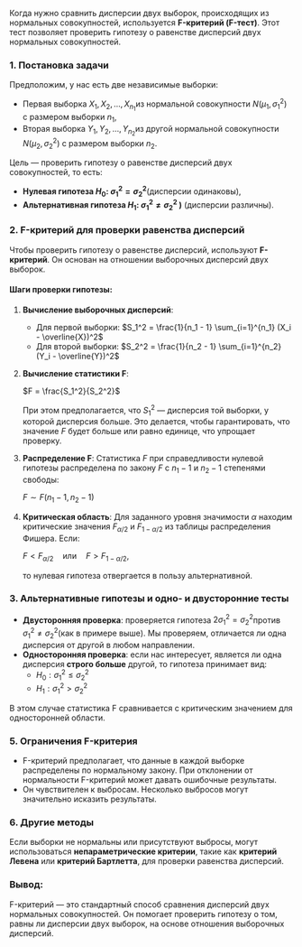 Когда нужно сравнить дисперсии двух выборок, происходящих из нормальных совокупностей, используется **F-критерий (F-тест)**. Этот тест позволяет проверить гипотезу о равенстве дисперсий двух нормальных совокупностей.
### 1. **Постановка задачи**

Предположим, у нас есть две независимые выборки:

- Первая выборка $X_1, X_2, \dots, X_{n_1}$​​ из нормальной совокупности $N(\mu_1, \sigma_1^2)$ с размером выборки $n_1$​,
- Вторая выборка $Y_1, Y_2, \dots, Y_{n_2}$​​ из другой нормальной совокупности $N(\mu_2, \sigma_2^2)$ с размером выборки $n_2$​.

Цель — проверить гипотезу о равенстве дисперсий двух совокупностей, то есть:

- **Нулевая гипотеза $H_0$​: $\sigma_1^2 = \sigma_2^2$​** (дисперсии одинаковы),
- **Альтернативная гипотеза $H_1$​: $\sigma_1^2 \neq \sigma_2^2$ )** (дисперсии различны).

### 2. **F-критерий для проверки равенства дисперсий**

Чтобы проверить гипотезу о равенстве дисперсий, используют **F-критерий**. Он основан на отношении выборочных дисперсий двух выборок.

#### Шаги проверки гипотезы:

1. **Вычисление выборочных дисперсий**:
    
    - Для первой выборки: $S_1^2 = \frac{1}{n_1 - 1} \sum_{i=1}^{n_1} (X_i - \overline{X})^2$
    - Для второй выборки: $S_2^2 = \frac{1}{n_2 - 1} \sum_{i=1}^{n_2} (Y_i - \overline{Y})^2$
2. **Вычисление статистики F**:
    
    $F = \frac{S_1^2}{S_2^2}$
    
    При этом предполагается, что $S_1^2$​ — дисперсия той выборки, у которой дисперсия больше. Это делается, чтобы гарантировать, что значение $F$ будет больше или равно единице, что упрощает проверку.
    
3. **Распределение F**: Статистика $F$ при справедливости нулевой гипотезы распределена по закону $F$ с $n_1 - 1$ и $n_2 - 1$ степенями свободы:
    
    $F \sim F(n_1 - 1, n_2 - 1)$
4. **Критическая область**: Для заданного уровня значимости $\alpha$ находим критические значения $F_{\alpha/2}$​ и $F_{1-\alpha/2}$​ из таблицы распределения Фишера. Если:
    
    $F < F_{\alpha/2} \quad \text{или} \quad F > F_{1-\alpha/2},$
    
    то нулевая гипотеза отвергается в пользу альтернативной.
    
### 3. **Альтернативные гипотезы и одно- и двусторонние тесты**

- **Двусторонняя проверка**: проверяется гипотеза $2\sigma_1^2 = \sigma_2^2$​ против $\sigma_1^2 \neq \sigma_2^2$​ (как в примере выше). Мы проверяем, отличается ли одна дисперсия от другой в любом направлении.
- **Односторонняя проверка**: если нас интересует, является ли одна дисперсия **строго больше** другой, то гипотеза принимает вид:
    - $H_0: \sigma_1^2 \leq \sigma_2^2$​
    - $H_1: \sigma_1^2 > \sigma_2^2$

В этом случае статистика F сравнивается с критическим значением для односторонней области.

### 5. **Ограничения F-критерия**

- F-критерий предполагает, что данные в каждой выборке распределены по нормальному закону. При отклонении от нормальности F-критерий может давать ошибочные результаты.
- Он чувствителен к выбросам. Несколько выбросов могут значительно исказить результаты.

### 6. **Другие методы**

Если выборки не нормальны или присутствуют выбросы, могут использоваться **непараметрические критерии**, такие как **критерий Левена** или **критерий Бартлетта**, для проверки равенства дисперсий.

### Вывод:

F-критерий — это стандартный способ сравнения дисперсий двух нормальных совокупностей. Он помогает проверить гипотезу о том, равны ли дисперсии двух выборок, на основе отношения выборочных дисперсий.